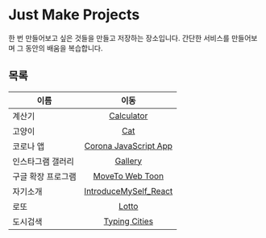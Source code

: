 # Just Make Projects
한 번 만들어보고 싶은 것들을 만들고 저장하는 장소입니다. 간단한 서비스를 만들어보며 그 동안의 배움을 복습합니다.

## 목록
|이름|이동|
|---|:---:|
|계산기|[Calculator](https://github.com/Hschan2/EverythingAboutJava/tree/master/Just-Make-Something/Calculator)|
|고양이|[Cat](https://github.com/Hschan2/EverythingAboutJava/tree/master/Just-Make-Something/Cat)|
|코로나 앱|[Corona JavaScript App](https://github.com/Hschan2/EverythingAboutJava/tree/master/Just-Make-Something/Corona_JS_App)|
|인스타그램 갤러리|[Gallery](https://github.com/Hschan2/EverythingAboutJava/tree/master/Just-Make-Something/Gallery)|
|구글 확장 프로그램|[MoveTo Web Toon](https://github.com/Hschan2/EverythingAboutJava/tree/master/Just-Make-Something/GoogleExtendProgram)|
|자기소개|[IntroduceMySelf_React](https://github.com/Hschan2/EverythingAboutJava/tree/master/Just-Make-Something/Introduce_me_React)|
|로또|[Lotto](https://github.com/Hschan2/EverythingAboutJava/tree/master/Just-Make-Something/Lotto)|
|도시검색|[Typing Cities](https://github.com/Hschan2/EverythingAboutJava/tree/master/Just-Make-Something/typing_cities)|